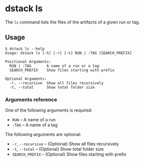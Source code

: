 # dstack ls

The `ls` command lists the files of the artifacts of a given run or tag.

## Usage

<div class="termy">

```shell
$ dstack ls --help
Usage: dstack ls [-h] [-r] [-t] RUN | :TAG [SEARCH_PREFIX]

Positional Arguments:
  RUN | :TAG       A name of a run or a tag
  SEARCH_PREFIX    Show files starting with prefix

Optional Arguments:
  -r, --recursive  Show all files recursively
  -t, --total      Show total folder size
```

</div>

### Arguments reference

One of the following arguments is required:

- `RUN` – A name of a run
- `:TAG` – A name of a tag

The following arguments are optional:

- `-r`, `--recursive` – (Optional) Show all files recursively
- `-t`, `--total` – (Optional) Show total folder size
- `SEARCH_PREFIX` – (Optional) Show files starting with prefix